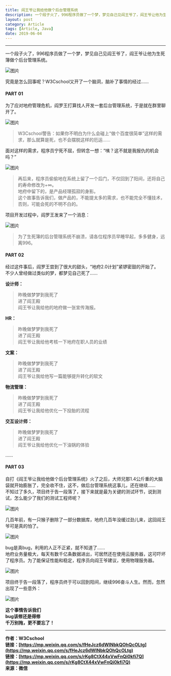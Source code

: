 ```yaml
---
title: 阎王爷让我给他做个后台管理系统
description: 一个段子火了，996程序员做了一个梦，梦见自己见阎王爷了，阎王爷让他为生死簿做个后台管理系统。究竟是怎么回事呢？W3Cschool又开了一个脑洞，脑补了事情的经过...
layout: post
category: Article
tags: [Article, Java]
date: 2019-06-04
---
```


-----

一个段子火了，996程序员做了一个梦，梦见自己见阎王爷了，阎王爷让他为生死簿做个后台管理系统。

![图片](https://dolyw.gitee.io/reader/Image/Docs/20190604/01.jpg)

究竟是怎么回事呢？W3Cschool又开了一个脑洞，脑补了事情的经过……

#### PART 01

为了应对地府管理危机，阎罗王打算找人开发一套后台管理系统，于是就在群里聊开了。

![图片](https://dolyw.gitee.io/reader/Image/Docs/20190604/02.jpg)

> W3Cschool警告：如果你不明白为什么会碰上“做个百度很简单”这样的需求，那么就算是死，也不会摆脱这样的厄运……

面对这样的需求，程序员宁死不屈，但转念一想：“咦？这不就是我报仇的机会吗？”

![图片](https://dolyw.gitee.io/reader/Image/Docs/20190604/03.jpg)

> 再后来，程序员偷偷地在系统上留了一个后门，不仅回到了阳间，还将自己的寿命修改为+∞。  
> 地府中留下的，是产品经理孤寂的身影。  
> 这个故事告诉我们，做产品的，不能提太多的需求，也不能完全不懂技术，否则，可能会死的不明不白的。

项目开发过程中，阎罗王发来了一个消息：

![图片](https://dolyw.gitee.io/reader/Image/Docs/20190604/04.jpg)

> 为了生死簿的后台管理系统不崩溃，请各位程序员早睡早起，多多健身，远离996。  

#### PART 02

经过这件事后，阎罗王尝到了很大的甜头，“地府2.0计划”紧锣密鼓的开始了。  
不少人曾经做过类似的梦，都梦见自己死了……

**设计师：**

> 昨晚做梦梦到我死了  
> 进了阎王殿  
> 阎王爷让我给他的地府做一张宣传海报。  

**HR：**

> 昨晚做梦梦到我死了  
> 进了阎王殿  
> 阎王爷让我给他考核一下地府在职人员的业绩  

**文案：**

> 昨晚做梦梦到我死了  
> 进了阎王殿  
> 阎王爷让我给他写一篇能够提升转化的软文  

**物流管理：**

> 昨晚做梦梦到我死了  
> 进了阎王殿  
> 阎王爷让我给他优化一下投胎的流程  

**交互设计师：**

> 昨晚做梦梦到我死了  
> 进了阎王殿  
> 阎王爷让我给他优化一下油锅的体验  

……

#### PART 03

自打《阎王爷让我给他做个后台管理系统》火了之后，大师兄那1.4公斤重的大脑袋就开始膨胀了，完全收不住，这不，做后台管理系统这事儿，还在继续……  
不知过了多久，项目终于告一段落了，接下来就是最为关键的测试环节，说到测试，怎么能少了我们的测试工程师呢？

![图片](https://dolyw.gitee.io/reader/Image/Docs/20190604/05.jpg)

几百年前，有一只猴子删除了一部分数据库，地府几百年没缓过劲儿来，这回阎王爷可是真的怕了。

![图片](https://dolyw.gitee.io/reader/Image/Docs/20190604/06.jpg)

bug是真bug，利用的人正不正紧，就不知道了……  
地府业务量极大，每天有数千亿条数据进出，可居然还在使用云服务器，这可吓坏了程序员。为了能保证性能和稳定，程序员向阎王爷建议，使用物理服务器。

![图片](https://dolyw.gitee.io/reader/Image/Docs/20190604/07.jpg)

项目终于告一段落了，程序员终于可以回到阳间，继续996奋斗人生。然而，忽然出现了一些意外：

![图片](https://dolyw.gitee.io/reader/Image/Docs/20190604/08.jpg)

**这个事情告诉我们**  
**bug该修还是得修**  
**千万别拖，更不要忘了！**  

-----

**作者：W3Cschool**  
**链接：[https://mp.weixin.qq.com/s/fHeJcz6dWINbkQOhQcOLtg](https://mp.weixin.qq.com/s/fHeJcz6dWINbkQOhQcOLtg)**  
**链接：[https://mp.weixin.qq.com/s/rKg8CtX44xVwFnQi0kfi7Q](https://mp.weixin.qq.com/s/rKg8CtX44xVwFnQi0kfi7Q)**  
**来源：微信**  
